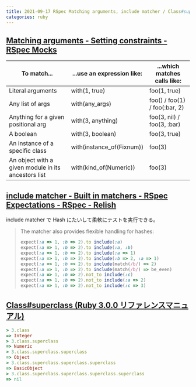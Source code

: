 ```yaml
---
title: 2021-09-17 RSpec Matching arguments, include matcher / Class#superclass
categories: ruby
---
```


## [Matching arguments - Setting constraints - RSpec Mocks](https://relishapp.com/rspec/rspec-mocks/v/3-2/docs/setting-constraints/matching-arguments)

| To match... | ...use an expression like: | ...which matches calls like: |
| -- | -- | -- |
| Literal arguments | with(1, true) | foo(1, true) |
| Any list of args  | with(any_args) | foo() / foo(1) / foo(:bar, 2) |
| Anything for a given positional arg  | with(3, anything)  | foo(3, nil) / foo(3, :bar) |
| A boolean  | with(3, boolean)  | foo(3, true) |
| An instance of a specific class | with(instance_of(Fixnum))  | foo(3) |
| An object with a given module in its ancestors list | with(kind_of(Numeric))  | foo(3) |

## [include matcher - Built in matchers - RSpec Expectations - RSpec - Relish](https://relishapp.com/rspec/rspec-expectations/docs/built-in-matchers/include-matcher)

include matcher で Hash にたいして柔軟にテストを実行できる。

> The matcher also provides flexible handling for hashes:
>
> ```rb
> expect(:a => 1, :b => 2).to include(:a)
> expect(:a => 1, :b => 2).to include(:a, :b)
> expect(:a => 1, :b => 2).to include(:a => 1)
> expect(:a => 1, :b => 2).to include(:b => 2, :a => 1)
> expect(:a => 1, :b => 2).to include(match(/b/) => 2)
> expect(:a => 1, :b => 2).to include(match(/b/) => be_even)
> expect(:a => 1, :b => 2).not_to include(:c)
> expect(:a => 1, :b => 2).not_to include(:a => 2)
> expect(:a => 1, :b => 2).not_to include(:c => 3)
> ```

## [Class#superclass (Ruby 3.0.0 リファレンスマニュアル)](https://docs.ruby-lang.org/ja/latest/method/Class/i/superclass.html)

```rb
> 3.class
=> Integer
> 3.class.superclass
=> Numeric
> 3.class.superclass.superclass
=> Object
> 3.class.superclass.superclass.superclass
=> BasicObject
> 3.class.superclass.superclass.superclass.superclass
=> nil
```
